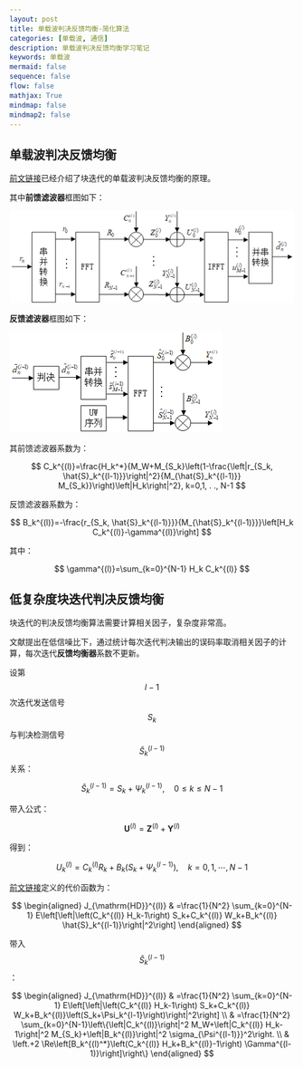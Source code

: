 ```yaml
---
layout: post
title: 单载波判决反馈均衡-简化算法
categories: [单载波, 通信]
description: 单载波判决反馈均衡学习笔记
keywords: 单载波
mermaid: false
sequence: false
flow: false
mathjax: True
mindmap: false
mindmap2: false
---
```


## 单载波判决反馈均衡

[前文链接](https://www.qiziyue.cn/2025/07/07/%E5%88%A4%E5%86%B3%E5%8F%8D%E9%A6%88%E5%9D%87%E8%A1%A1/)已经介绍了块迭代的单载波判决反馈均衡的原理。

其中**前馈滤波器**框图如下：

![前馈滤波器](/images\2025-07-07-单载波判决反馈均衡\前馈滤波器.png)

**反馈滤波器**框图如下：

![反馈滤波器](/images\2025-07-07-单载波判决反馈均衡\反馈滤波器.png)

其前馈滤波器系数为：

$$
C_k^{(l)}=\frac{H_k^*}{M_W+M_{S_k}\left(1-\frac{\left|r_{S_k, \hat{S}_k^{(l-1)}}\right|^2}{M_{\hat{S}_k^{(l-1)}} M_{S_k}}\right)\left|H_k\right|^2}, k=0,1, . ., N-1
$$

反馈滤波器系数为：

$$
B_k^{(l)}=-\frac{r_{S_k, \hat{S}_k^{(l-1)}}}{M_{\hat{S}_k^{(l-1)}}}\left[H_k C_k^{(l)}-\gamma^{(l)}\right]
$$

其中：

$$
\gamma^{(l)}=\sum_{k=0}^{N-1} H_k C_k^{(l)}
$$

## 低复杂度块迭代判决反馈均衡

块迭代的判决反馈均衡算法需要计算相关因子，复杂度非常高。

文献提出在低信噪比下，通过统计每次迭代判决输出的误码率取消相关因子的计算，每次迭代**反馈均衡器**系数不更新。

设第$$l-1$$次迭代发送信号$$S_k$$与判决检测信号$$\hat{S}_k^{(l-1)}$$关系：

$$
\hat{S}_k^{(l-1)}=S_k+\Psi_k^{(l-1)}, \quad 0 \leq k \leq N-1
$$

带入公式：

$$
\boldsymbol{U}^{(l)}=\boldsymbol{Z}^{(l)}+\boldsymbol{Y}^{(l)}
$$

得到：

$$
U_k^{(l)}=C_k^{(l)} R_k+B_k\left(S_k+\Psi_k^{(l-1)}\right), \quad k=0,1, \cdots, N-1
$$

[前文链接](https://www.qiziyue.cn/2025/07/07/%E5%88%A4%E5%86%B3%E5%8F%8D%E9%A6%88%E5%9D%87%E8%A1%A1/)定义的代价函数为：

$$
\begin{aligned}
J_{\mathrm{HD}}^{(l)} & =\frac{1}{N^2} \sum_{k=0}^{N-1} E\left[\left|\left(C_k^{(l)} H_k-1\right) S_k+C_k^{(l)} W_k+B_k^{(l)} \hat{S}_k^{(l-1)}\right|^2\right]
\end{aligned}
$$

带入 $$\hat{S}_k^{(l-1)}$$：

$$
\begin{aligned}
J_{\mathrm{HD}}^{(l)} & =\frac{1}{N^2} \sum_{k=0}^{N-1} E\left[\left|\left(C_k^{(l)} H_k-1\right) S_k+C_k^{(l)} W_k+B_k^{(l)}\left(S_k+\Psi_k^{l-1}\right)\right|^2\right] \\
& =\frac{1}{N^2} \sum_{k=0}^{N-1}\left\{\left|C_k^{(l)}\right|^2 M_W+\left|C_k^{(l)} H_k-1\right|^2 M_{S_k}+\left|B_k^{(l)}\right|^2 \sigma_{\Psi^{(l-1)}}^2\right. \\
& \left.+2 \Re\left[B_k^{(l)^*}\left(C_k^{(l)} H_k+B_k^{(l)}-1\right) \Gamma^{(l-1)}\right]\right\}
\end{aligned}
$$

